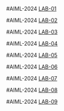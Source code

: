 #AIML-2024
[LAB-01](https://github.com/Neerajchopari/Neerajchopari-AIML_2024.git)

#AIML-2024
[LAB-02](https://github.com/Neerajchopari/Neerajchopari-AIML_2024.git)

#AIML-2024
[LAB-03](https://github.com/Neerajchopari/Neerajchopari-AIML_2024.git)

#AIML-2024
[LAB-04](https://github.com/Neerajchopari/Neerajchopari-AIML_2024.git)

#AIML-2024
[LAB-05](https://github.com/Neerajchopari/Neerajchopari-AIML_2024.git)

#AIML-2024
[LAB-06](https://github.com/Neerajchopari/Neerajchopari-AIML_2024.git)

#AIML-2024
[LAB-07](https://github.com/Neerajchopari/Neerajchopari-AIML_2024.git)

#AIML-2024
[LAB-08](https://github.com/Neerajchopari/Neerajchopari-AIML_2024.git)

#AIML-2024
[LAB-09](https://github.com/Neerajchopari/Neerajchopari-AIML_2024.git)
